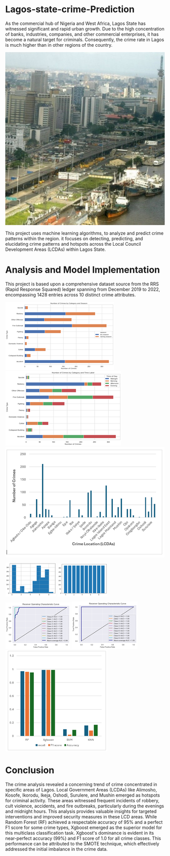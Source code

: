 # Lagos-state-crime-Prediction

As the commercial hub of Nigeria and West Africa, Lagos State has witnessed significant and rapid urban growth. Due to the high concentration of banks, 
industries, companies, and other commercial enterprises, it has become a natural target for criminals. Consequently, the crime rate in Lagos is much higher 
than in other regions of the country. 

![Lagos Nigeria](Lagos1.jpg)

This project uses machine learning algorithms, to analyze and predict crime patterns within the region. it focuses on detecting, predicting,
and elucidating crime patterns and hotspots across the Local Council Development Areas (LCDAs) within Lagos State. 

# Analysis and Model Implementation

This project is based upon a comprehensive dataset source from the RRS (Rapid Response Squared) ledger spanning from December 2019 to 2022, 
encompassing 1428 entries across 10 distinct crime attributes.

![crime_season](season.png) ![crime_time](time_of_day.png) ![crime_locations](bar22.PNG)

![crime_season](smote1.png) ![crime_time](smote2.png)

![Random forest Auc_score](auc.png) ![Xgb Auc score](auc_xgb.png) ![Result](bar222.PNG)


# Conclusion

The crime analysis revealed a concerning trend of crime concentrated in specific areas of Lagos. Local Government Areas (LCDAs) 
like Alimosho, Kosofe, Ikorodu, Ikeja, Oshodi, Surulere, and Mushin emerged as hotspots for criminal activity. 
These areas witnessed frequent incidents of robbery, cult violence, accidents, and fire outbreaks, particularly during the evenings and midnight hours. 
This analysis provides valuable insights for targeted interventions and improved security measures in these  LCD areas.
While Random Forest (RF) achieved a respectable accuracy of 95% and a perfect F1 score for some crime types, Xgboost emerged as 
the superior model for this multiclass classification task. Xgboost's dominance is evident in its near-perfect accuracy (99%) and 
F1 score of 1.0 for all crime classes. This performance can be attributed to the SMOTE technique, which effectively addressed the initial imbalance in the crime data.  


